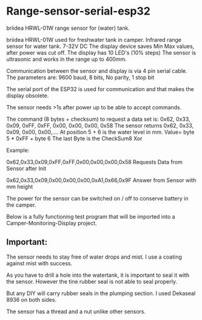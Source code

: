 # Range-sensor-serial-esp32
briidea HRWL-01W range sensor for (water) tank.

briidea HRWL-01W used for freshwater tank in camper.
Infrared range sensor for water tank.
7-32V DC
The display device saves Min Max values, after power was cut off.
The display has 10 LED's (10% steps)
The sensor is ultrasonic and works in the range up to 400mm.

Communication between the sensor and display is via 4 pin serial cable.
The parameters are: 9600 baud, 8 bits, No parity, 1 stop bit

The serial port of the ESP32 is used for communication and that makes the display obsolete.

The sensor needs >1s after power up to be able to accept commands.

The command (8 bytes + checksum) to request a data set is: 0x62, 0x33, 0x09, 0xFF, 0xFF, 0x00, 0x00, 0x00, 0x58
The sensor returns 0x62, 0x33, 0x09, 0x00, 0x00,.... At position 5 + 6 is the water level in mm.
Value= byte 5 * 0xFF + byte 6
The last Byte is the CheckSum8 Xor

Example:

0x62,0x33,0x09,0xFF,0xFF,0x00,0x00,0x00,0x58		Requests Data from Sensor after Init

0x62,0x33,0x09,0x00,0x00,0x00,0xA1,0x66,0x9F		Answer from Sensor with mm height

The power for the sensor can be switched on / off to conserve battery in the camper.

Below is a fully functioning test program that will be imported into a Camper-Monitoring-Display project.



## Important:
The sensor needs to stay free of water drops and mist. I use a coating against mist with success.

As you have to drill a hole into the watertank, it is important to seal it with the sensor. However the tine rubber seal is not able to seal properly.

But any DIY will carry rubber seals in the plumping section. I used Dekaseal 8936 on both sides.

The sensor has a thread and a nut unlike other sensors.
